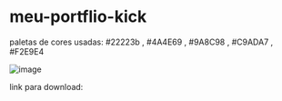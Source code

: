 # meu-portflio-kick



paletas de cores usadas: #22223b , #4A4E69 , #9A8C98 , #C9ADA7 , #F2E9E4



![image](https://user-images.githubusercontent.com/104872538/189538537-a4779df5-724d-42aa-9f92-571037675a00.png)





link para download:


